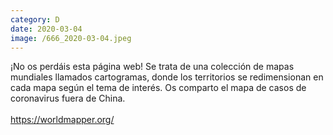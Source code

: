 ```yaml
--- 
category: D 
date: 2020-03-04 
image: /666_2020-03-04.jpeg 
--- 
```


¡No os perdáis esta página web! Se trata de una colección de mapas mundiales llamados cartogramas, donde los territorios se redimensionan en cada mapa según el tema de interés. Os comparto el mapa de casos de coronavirus fuera de China.<br><br>https://worldmapper.org/